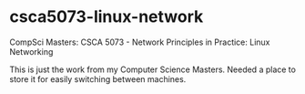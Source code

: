 # csca5073-linux-network
CompSci Masters: CSCA 5073 - Network Principles in Practice: Linux Networking

This is just the work from my Computer Science Masters. Needed a place to store it for easily switching between
machines.
